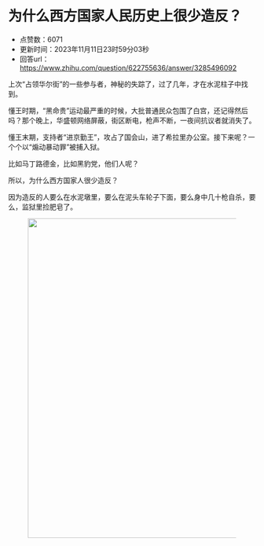 # 为什么西方国家人民历史上很少造反？
- 点赞数：6071
- 更新时间：2023年11月11日23时59分03秒
- 回答url：https://www.zhihu.com/question/622755636/answer/3285496092
<body>
 <p data-pid="QED_5Nzy">上次“占领华尔街”的一些参与者，神秘的失踪了，过了几年，才在水泥柱子中找到。</p>
 <p data-pid="_C9deaZr">懂王时期，“黑命贵”运动最严重的时候，大批普通民众包围了白宫，还记得然后吗？那个晚上，华盛顿网络屏蔽，街区断电，枪声不断，一夜间抗议者就消失了。</p>
 <p data-pid="3pmVRgZS">懂王末期，支持者“进京勤王”，攻占了国会山，进了希拉里办公室。接下来呢？一个个以“煽动暴动罪”被捕入狱。</p>
 <p data-pid="YL4cJ1W5">比如马丁路德金，比如黑豹党，他们人呢？</p>
 <p data-pid="-ps5qAW7">所以，为什么西方国家人很少造反？</p>
 <p data-pid="AzcilrBb">因为造反的人要么在水泥墩里，要么在泥头车轮子下面，要么身中几十枪自杀，要么，监狱里捡肥皂了。</p>
 <figure data-size="normal">
  <img src="https://picx.zhimg.com/50/v2-26c1d16e2024bfc22485fe43220bcfc7_720w.jpg?source=1940ef5c" data-rawwidth="651" data-rawheight="366" data-size="normal" data-original-token="v2-c473d38da37b58f12a6095be493f3874" data-default-watermark-src="https://picx.zhimg.com/50/v2-fbba84b11cd43e3bf7940b41853c4ede_720w.jpg?source=1940ef5c" class="origin_image zh-lightbox-thumb" width="651" data-original="https://picx.zhimg.com/v2-26c1d16e2024bfc22485fe43220bcfc7_r.jpg?source=1940ef5c">
 </figure>
 <p></p>
</body>